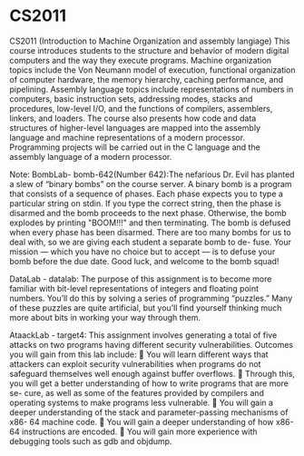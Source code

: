 # CS2011
CS2011 (Introduction to Machine Organization and assembly langiage)
This course introduces students to the structure and behavior of modern digital computers and the way they execute programs. Machine organization topics include the Von Neumann model of execution, functional organization of computer hardware, the memory hierarchy, caching performance, and pipelining. Assembly language topics include representations of numbers in computers, basic instruction sets, addressing modes, stacks and procedures, low-level I/O, and the functions of compilers, assemblers, linkers, and loaders. The course also presents how code and data structures of higher-level languages are mapped into the assembly language and machine representations of a modern processor. Programming projects will be carried out in the C language and the assembly language of a modern processor.

Note:
BombLab- bomb-642(Number 642):The nefarious Dr. Evil has planted a slew of “binary bombs” on the course server. A binary bomb is a program that consists of a sequence of phases. Each phase expects you to type a particular string on stdin. If you type the correct string, then the phase is disarmed and the bomb proceeds to the next phase. Otherwise, the bomb explodes by printing "BOOM!!!" and then terminating. The bomb is defused when every phase has been disarmed.
There are too many bombs for us to deal with, so we are giving each student a separate bomb to de- fuse. Your mission — which you have no choice but to accept — is to defuse your bomb before the due date. Good luck, and welcome to the bomb squad!


DataLab - datalab: The purpose of this assignment is to become more familiar with bit-level representations of integers and floating point numbers. You’ll do this by solving a series of programming “puzzles.” Many of these puzzles are quite artificial, but you’ll find yourself thinking much more about bits in working your way through them.

AtaackLab - target4: This assignment involves generating a total of five attacks on two programs having different security vulnerabilities. Outcomes you will gain from this lab include:
 You will learn different ways that attackers can exploit security vulnerabilities when programs do not safeguard themselves well enough against buffer overflows.
 Through this, you will get a better understanding of how to write programs that are more se- cure, as well as some of the features provided by compilers and operating systems to make programs less vulnerable.
 You will gain a deeper understanding of the stack and parameter-passing mechanisms of x86- 64 machine code.
 You will gain a deeper understanding of how x86-64 instructions are encoded.
 You will gain more experience with debugging tools such as gdb and objdump.



















